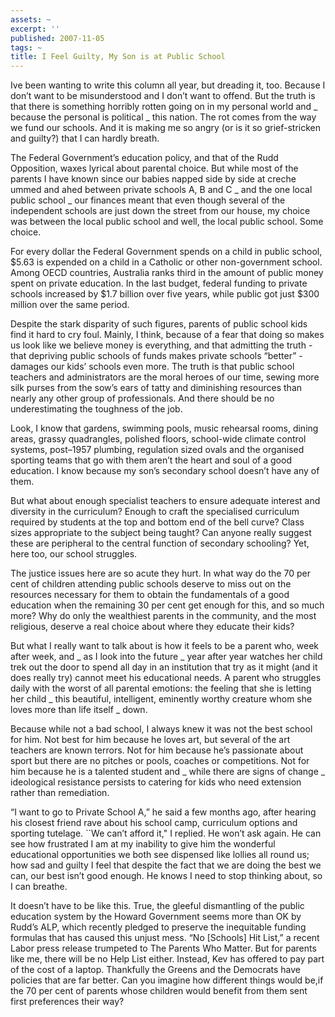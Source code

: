 ```yaml
---
assets: ~
excerpt: ''
published: 2007-11-05
tags: ~
title: I Feel Guilty, My Son is at Public School
---
```

Ive been wanting to write this column all year, but dreading it, too.
Because I don’t want to be misunderstood and I don’t want to offend. But
the truth is that there is something horribly rotten going on in my
personal world and \_ because the personal is political \_ this nation.
The rot comes from the way we fund our schools. And it is making me so
angry (or is it so grief-stricken and guilty?) that I can hardly breath.

The Federal Government’s education policy, and that of the Rudd
Opposition, waxes lyrical about parental choice. But while most of the
parents I have known since our babies napped side by side at creche
ummed and ahed between private schools A, B and C \_ and the one local
public school \_ our finances meant that even though several of the
independent schools are just down the street from our house, my choice
was between the local public school and well, the local public school.
Some choice.

For every dollar the Federal Government spends on a child in public
school, $5.63 is expended on a child in a Catholic or other
non-government school. Among OECD countries, Australia ranks third in
the amount of public money spent on private education. In the last
budget, federal funding to private schools increased by $1.7 billion
over five years, while public got just $300 million over the same
period.

Despite the stark disparity of such figures, parents of public school
kids find it hard to cry foul. Mainly, I think, because of a fear that
doing so makes us look like we believe money is everything, and that
admitting the truth - that depriving public schools of funds makes
private schools “better” - damages our kids’ schools even more. The
truth is that public school teachers and administrators are the moral
heroes of our time, sewing more silk purses from the sow’s ears of tatty
and diminishing resources than nearly any other group of professionals.
And there should be no underestimating the toughness of the job.

Look, I know that gardens, swimming pools, music rehearsal rooms, dining
areas, grassy quadrangles, polished floors, school-wide climate control
systems, post–1957 plumbing, regulation sized ovals and the organised
sporting teams that go with them aren’t the heart and soul of a good
education. I know because my son’s secondary school doesn’t have any of
them.

But what about enough specialist teachers to ensure adequate interest
and diversity in the curriculum? Enough to craft the specialised
curriculum required by students at the top and bottom end of the bell
curve? Class sizes appropriate to the subject being taught? Can anyone
really suggest these are peripheral to the central function of secondary
schooling? Yet, here too, our school struggles.

The justice issues here are so acute they hurt. In what way do the 70
per cent of children attending public schools deserve to miss out on the
resources necessary for them to obtain the fundamentals of a good
education when the remaining 30 per cent get enough for this, and so
much more? Why do only the wealthiest parents in the community, and the
most religious, deserve a real choice about where they educate their
kids?

But what I really want to talk about is how it feels to be a parent who,
week after week, and \_ as I look into the future \_ year after year
watches her child trek out the door to spend all day in an institution
that try as it might (and it does really try) cannot meet his
educational needs. A parent who struggles daily with the worst of all
parental emotions: the feeling that she is letting her child \_ this
beautiful, intelligent, eminently worthy creature whom she loves more
than life itself \_ down.

Because while not a bad school, I always knew it was not the best school
for him. Not best for him because he loves art, but several of the art
teachers are known terrors. Not for him because he’s passionate about
sport but there are no pitches or pools, coaches or competitions. Not
for him because he is a talented student and \_ while there are signs of
change \_ ideological resistance persists to catering for kids who need
extension rather than remediation.

“I want to go to Private School A,” he said a few months ago, after
hearing his closest friend rave about his school camp, curriculum
options and sporting tutelage. \`\`We can’t afford it," I replied. He
won’t ask again. He can see how frustrated I am at my inability to give
him the wonderful educational opportunities we both see dispensed like
lollies all round us; how sad and guilty I feel that despite the fact
that we are doing the best we can, our best isn’t good enough. He knows
I need to stop thinking about, so I can breathe.

It doesn’t have to be like this. True, the gleeful dismantling of the
public education system by the Howard Government seems more than OK by
Rudd’s ALP, which recently pledged to preserve the inequitable funding
formulas that has caused this unjust mess. “No [Schools] Hit List,” a
recent Labor press release trumpeted to The Parents Who Matter. But for
parents like me, there will be no Help List either. Instead, Kev has
offered to pay part of the cost of a laptop. Thankfully the Greens and
the Democrats have policies that are far better. Can you imagine how
different things would be,if the 70 per cent of parents whose children
would benefit from them sent first preferences their way?